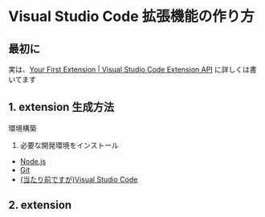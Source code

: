 # Visual Studio Code 拡張機能の作り方
## 最初に
実は、[Your First Extension | Visual Studio Code Extension API](https://code.visualstudio.com/api/get-started/your-first-extension) に詳しくは書いてます

## 1. extension 生成方法
環境構築

1. 必要な開発環境をインストール
- [Node.js](https://nodejs.org/en/)
- [Git](https://git-scm.com/)
- [(当たり前ですが)Visual Studio Code](https://code.visualstudio.com)

## 2. extension


## 

